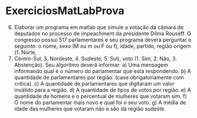 # ExerciciosMatLabProva

6. Elaborar um programa em matlab que simule a votação da câmara de deputados no processo de
  impeachment da presidente Dilma Rouseff. O congresso possui 517 parlamentares e seu programa
  deverá perguntar o seguinte: o nome, sexo (M ou m ou F ou f), idade, partido, região origem (1. Norte,
  2. Centro-Sul, 3. Nordeste, 4. Sudeste, 5. Sul), voto (1. Sim, 2. Não, 3. Abstenção). Seu algoritmo deverá
  informar:
  a) Uma mensagem informando qual é o número do parlamentar que está respondendo.
  b) A quantidade de parlamentares por região. (case obrigatoriamente com crítica).
  c) A quantidade de parlamentares que digitaram um valor inválido para a região.
  d) A quantidade de tipos de votos por região.
  e) A quantidade de homens e o percentual de mulheres que votaram sim.
  f) O nome do parlamentar mais novo e qual foi o seu voto.
  g) A média de idade das mulheres que votaram não e são da região sudeste.

